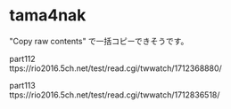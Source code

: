 # tama4nak

"Copy raw contents" で一括コピーできそうです。



part112    
ttps://rio2016.5ch.net/test/read.cgi/twwatch/1712368880/

part113    
ttps://rio2016.5ch.net/test/read.cgi/twwatch/1712836518/
